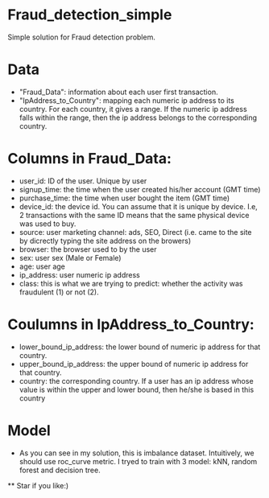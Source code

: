# Fraud_detection_simple
Simple solution for Fraud detection problem.
# Data
* "Fraud_Data": information about each user first transaction.
* "IpAddress_to_Country": mapping each numeric ip address to its country. For each country, it gives a range. If the numeric ip address falls within the range, then the ip address belongs to the corresponding country.
# Columns in Fraud_Data:
* user_id: ID of the user. Unique by user
* signup_time: the time when the user created his/her account (GMT time)
* purchase_time: the time when user bought the item (GMT time)
* device_id: the device id. You can assume that it is unique by device. I.e, 2 transactions with the same ID means that the same physical device was used to buy.
* source: user marketing channel: ads, SEO, Direct (i.e. came to the site by dicrectly typing the site address on the browers)
* browser: the browser used to by the user
* sex: user sex (Male or Female)
* age: user age
* ip_address: user numeric ip address
* class: this is what we are trying to predict: whether the activity was fraudulent (1) or not (2).
# Coulumns in IpAddress_to_Country:
* lower_bound_ip_address: the lower bound of numeric ip address for that country.
* upper_bound_ip_address: the upper bound of numeric ip address for that country.
* country: the corresponding country. If a user has an ip address whose value is within the upper and lower bound, then he/she is based in this country

# Model
* As you can see in my solution, this is imbalance dataset. Intuitively, we should use roc_curve metric. I tryed to train with 3 model: kNN, random forest and decision tree.


** Star if you like:)
